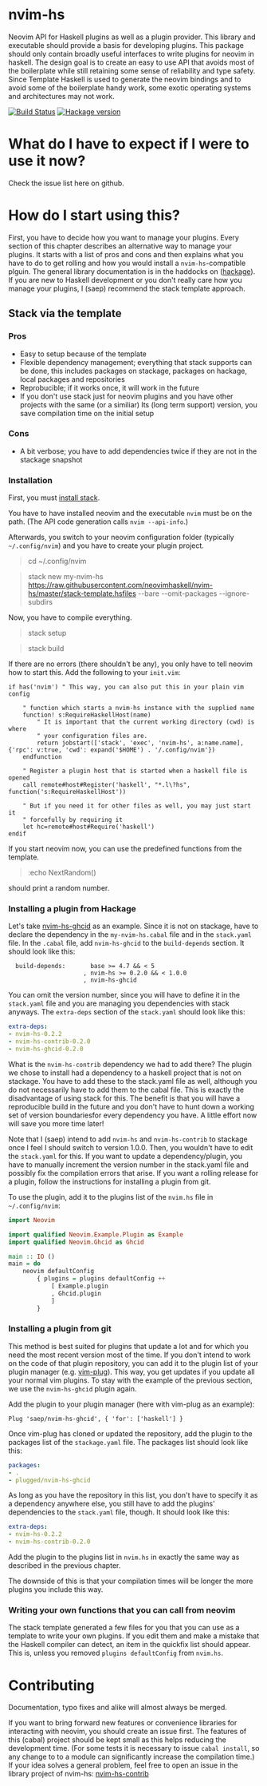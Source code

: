 # nvim-hs

Neovim API for Haskell plugins as well as a plugin provider.
This library and executable should provide a basis for developing
plugins. This package should only contain broadly useful interfaces
to write plugins for neovim in haskell. The design goal is to create
an easy to use API that avoids most of the boilerplate while still retaining
some sense of reliability and type safety. Since Template Haskell is used
to generate the neovim bindings and to avoid some of the boilerplate
handy work, some exotic operating systems and architectures may not work.

[![Build Status](https://travis-ci.org/neovimhaskell/nvim-hs.svg?branch=master)](https://travis-ci.org/neovimhaskell/nvim-hs)
[![Hackage version](https://img.shields.io/hackage/v/nvim-hs.svg?style=flat)](https://hackage.haskell.org/package/nvim-hs)

# What do I have to expect if I were to use it now?

Check the issue list here on github.

# How do I start using this?

First, you have to decide how you want to manage your plugins. Every section
of this chapter describes an alternative way to manage your plugins. It
starts with a list of pros and cons and then explains what you have to do to
get rolling and how you would install a `nvim-hs`-compatible plguin. The
general library documentation is in the haddocks on
([hackage](http://hackage.haskell.org/package/nvim-hs-0.2.0/docs/Neovim.html)).
If you are new to Haskell development or you don't really care how you manage
your plugins, I (saep) recommend the stack template approach.

## Stack via the template

### Pros

- Easy to setup because of the template
- Flexible dependency management; everything that stack supports can be done, this
  includes packages on stackage, packages on hackage, local packages and repositories
- Reprobucible; if it works once, it will work in the future
- If you don't use stack just for neovim plugins and you have other projects with the
  same (or a similiar) lts (long term support) version, you save compilation time on the
  initial setup

### Cons

- A bit verbose; you have to add dependencies twice if they are not in the stackage snapshot

### Installation

First, you must [install stack](https://docs.haskellstack.org/en/stable/README/).

You have to have installed neovim and the executable `nvim` must be on the path.
(The API code generation calls `nvim --api-info`.)

Afterwards, you switch to your neovim configuration folder (typically `~/.config/nvim`) and
you have to create your plugin project.

> cd ~/.config/nvim

> stack new my-nvim-hs https://raw.githubusercontent.com/neovimhaskell/nvim-hs/master/stack-template.hsfiles --bare --omit-packages --ignore-subdirs

Now, you have to compile everything.

> stack setup

> stack build

If there are no errors (there shouldn't be any), you only have to tell neovim how to start this.
Add the following to your `init.vim`:

```vimL
if has('nvim') " This way, you can also put this in your plain vim config

	" function which starts a nvim-hs instance with the supplied name
	function! s:RequireHaskellHost(name)
		" It is important that the current working directory (cwd) is where
		" your configuration files are.
		return jobstart(['stack', 'exec', 'nvim-hs', a:name.name], {'rpc': v:true, 'cwd': expand('$HOME') . '/.config/nvim'})
	endfunction

	" Register a plugin host that is started when a haskell file is opened
	call remote#host#Register('haskell', "*.l\?hs", function('s:RequireHaskellHost'))

	" But if you need it for other files as well, you may just start it
	" forcefully by requiring it
	let hc=remote#host#Require('haskell')
endif
```

If you start neovim now, you can use the predefined functions from the template.

> :echo NextRandom()

should print a random number.

### Installing a plugin from Hackage

Let's take [nvim-hs-ghcid](http://hackage.haskell.org/package/nvim-hs-ghcid)
as an example. Since it is not on stackage, have to declare the dependency
in the `my-nvim-hs.cabal` file and in the `stack.yaml` file. In the `.cabal`
file, add `nvim-hs-ghcid` to the `build-depends` section. It should look
like this:

```cabal
  build-depends:       base >= 4.7 && < 5
                     , nvim-hs >= 0.2.0 && < 1.0.0
                     , nvim-hs-ghcid
```

You can omit the version number, since you will have to define it in the
`stack.yaml` file and you are managing you dependencies with stack anyways.
The `extra-deps` section of the `stack.yaml` should look like this:

```yaml
extra-deps:
- nvim-hs-0.2.2
- nvim-hs-contrib-0.2.0
- nvim-hs-ghcid-0.2.0
```

What is the `nvim-hs-contrib` dependency we had to add there? The plugin we
chose to install had a dependency to a haskell project that is not on
stackage. You have to add these to the stack.yaml file as well, although you
do not necessarily have to add them to the cabal file. This is exactly the
disadvantage of using stack for this.  The benefit is that you will have a
reproducible build in the future and you don't have to hunt down a working
set of version boundariesfor every dependency you have. A little effort now
will save you more time later!

Note that I (saep) intend to add `nvim-hs` and `nvim-hs-contrib` to stackage
once I feel I should switch to version 1.0.0. Then, you wouldn't have to
edit the `stack.yaml` for this. If you want to update a dependency/plugin,
you have to manually increment the version number in the stack.yaml file and
possibly fix the compilation errors that arise. If you want a rolling
release for a plugin, follow the instructions for installing a plugin from
git.

To use the plugin, add it to the plugins list of the `nvim.hs` file in
`~/.config/nvim`:

```haskell
import Neovim

import qualified Neovim.Example.Plugin as Example
import qualified Neovim.Ghcid as Ghcid

main :: IO ()
main = do
    neovim defaultConfig
        { plugins = plugins defaultConfig ++
            [ Example.plugin
            , Ghcid.plugin
            ]
        }
```


### Installing a plugin from git

This method is best suited for plugins that update a lot and for which you need
the most recent version most of the time. If you don't intend to work on the
code of that plugin repository, you can add it to the plugin list of your
plugin manager (e.g. [vim-plug](https://github.com/junegunn/vim-plug)). 
This way, you get updates if you update all your normal vim plugins.
To stay with the example of the previous section, we use the `nvim-hs-ghcid`
plugin again.

Add the plugin to your plugin manager (here with vim-plug as an example):

```vimL
Plug 'saep/nvim-hs-ghcid', { 'for': ['haskell'] }
```

Once vim-plug has cloned or updated the repository, add the plugin to the
packages list of the `stackage.yaml` file. The packages list should look
like this:

```yaml
packages:
- .
- plugged/nvim-hs-ghcid
```

As long as you have the repository in this list, you don't have to specify
it as a dependency  anywhere else, you still have to add the plugins'
dependencies to the `stack.yaml` file, though. It should look like this:

```yaml
extra-deps:
- nvim-hs-0.2.2
- nvim-hs-contrib-0.2.0
```

Add the plugin to the plugins list in `nvim.hs` in exactly the same way as
described in the previous chapter.

The downside of this is that your compilation times will be longer the more
plugins you include this way.

### Writing your own functions that you can call from neovim

The stack template generated a few files for you that you can use as a
template to write your own plugins. If you edit them and make a mistake that
the Haskell compiler can detect, an item in the quickfix list should appear.
This is, unless you removed `plugins defaultConfig` from `nvim.hs`.

# Contributing

Documentation, typo fixes and alike will almost always be merged.

If you want to bring forward new features or convenience libraries
for interacting with neovim, you should create an issue first. The features
of this (cabal) project should be kept small as this helps
reducing the development time. (For some tests it is
necessary to issue `cabal install`, so any change to to a module can
significantly increase the compilation time.)
If your idea solves a general problem, feel free to open an issue in the
library project of nvim-hs:
[nvim-hs-contrib](https://github.com/neovimhaskell/nvim-hs-contrib)

